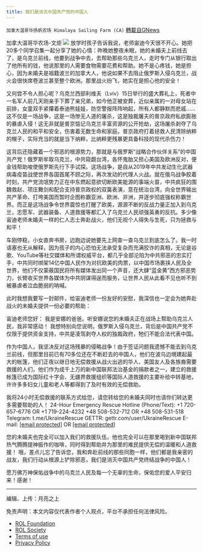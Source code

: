 ```yaml
---
title: 我们是消灭中国共产党的中国人
---
```

`加拿大温哥华扬帆农场 Himalaya Sailing Farm (CA)` [轉載自GNews](https://gnews.org/zh-hans/2181663/)

加拿大温哥华农场-文炬
![](https://assets.gnews.org/wp-content/uploads/2022/03/photo_2022-03-17_02-07-07.jpg)
放学时孩子告诉我说，老师宙迪今天很不开心。她把20多个同学召集一起分享了她的心情：昨晚她整夜未眠，她的未婚夫上前线去了，是乌克兰前线，他要到战争中去，去帮助那些乌克兰人，走时专门从银行取出了他所有的钱，他说那里的人需要食物需要花费和帮助。她不是心疼钱，她是担心，因为未婚夫是祖籍波兰的加拿大人，他说如果不去阻止俄罗斯入侵乌克兰，战火会很快席卷波兰甚至整个欧洲。那里战火纷飞，她实在是担心他的安全！

又何尝不令人担心呢？乌克兰西部利维夫（Lviv）15日举行的盛大葬礼上，死者中一名军人前几天刚亲手下葬了亲兄弟，如今他正被安葬，近似亲属的一对母女站在前排，女童双手紧攥着泰迪熊娃娃，防空警报阵阵响起，所有人都静默而悲戚……这不仅是一场战争，这是一场惨无人道的屠杀，这是独裁屠夫的普京政府私欲膨胀的暴虐入侵！这无非就是普京惦记乌克兰丰富资源的公开抢劫，这场屠杀剥夺了乌克兰人民的和平和安全，伤害着无数生命和家庭。普京政府打着拯救人民清除纳粹的幌子，实际充当的就是当下纳粹，比纳粹更残暴更具备科技的现代杀伤力！

这背后还隐藏着一个邪恶的根源势力，那就是与俄罗斯“战略合作伙伴关系”的中国共产党！俄罗斯牟取乌克兰，中共窥觑台湾，各怀鬼胎又担心美国及欧洲反对，便金钱帮助唆使俄罗斯先行下手试探。这场战争，是自从2019年中共发动生化武器病毒疫苗战使世界各国首尾不顾之际，再次发动的代理人火战。就在俄乌战争胶着时刻，共产党流氓势力正在中东燃起意欲切断欧美能源的事端火苗，中共疯狂的围魏救赵、项庄舞剑和配合支持普京政权的双簧表演，意在统治台湾，向全世界输出共产革命、打垮美国而暂时企图称霸亚洲、欧洲、非洲，并逐步彻底强权称霸世界。而正是这场战争令世界震惊也打醒了欧美，源源不断的反战力量正加入到乌克兰，志愿军、武器装备、人道救援等都汇入了乌克兰人民顽强英勇的反抗。多少像宙迪老师未婚夫一样的仁人志士奔赴战火，他们无视个人得失与生死，只为拯救与和平！

车刚停稳，小女直奔书房，边跑边说她要先上网查一查乌克兰到底怎么了。我一时语塞也无从解释，因为孩子的内心恐怕无法承受复杂而充满狡诈的真相，无论是谷歌、YouTube等社交媒体和所谓权威平台，都几乎全部沦陷为中共邪恶的忠实打手，中共同时绑架14亿中国人民作为对抗欧美的肉票，以中国市场裹挟人民及全世界，他们不仅蒙蔽国民将所有媒体发出同一个声音，还大肆“蓝金黄”西方邪恶势力，长臂收买世界各媒体为中共阴谋得逞而服务，让世界人民从此看不见也听不到被暴虐者泣血脆弱的呐喊。

此时我想我要写一封邮件，给宙迪老师一份友好的安慰，我深信也一定会为她奔赴战火的未婚夫提供一份必要的帮助：

宙迪老师您好： 我是安娜的爸爸。听安娜说您的未婚夫正在战场上帮助乌克兰人民，我非常感动！ 我想特别向您说明，俄罗斯入侵乌克兰，背后是中国共产党不仅限于提供资金支持，中共是凌驾剥夺人权的独裁政府，牠们不能合法代表中国。

作为中国人，我坚决反对这场残暴的侵略战争！由于签证问题我遗憾不能去到乌克兰前线，但那里目前已有70多位还在不断赶去的中国人，他们在波乌边境建起最大的帐篷，他们正夜以继日地无偿救援从战火出逃的华人、美国友人及各族裔需要救援的人们，他们作为成千上万的新中国联邦法治基金的捐款者之一，建立的救援帐篷已成为国际红十字会、无疆界救援组织等国际人道救援的主要补给中转基地，许许多多妇女儿童和老人等都得到了及时有效的无偿救助。

我将24小时无偿救援的联系方式给您，请您转给您的未婚夫同时也请你们转达更多需要帮助的人！ 24-Hour Emergency Rescue Hotline (Phone/Text): +1 720-657-6776 OR +1 719-224-4232 +48 508-532-712 OR +48 508-531-518 Telegram: t.me/UkraineRescue GETTR: gettr.com/user/UkraineRescue E-mail: [\[email protected\]](/cdn-cgi/l/email-protection) OR [\[email protected\]](/cdn-cgi/l/email-protection)

您的未婚夫也完全可以加入我们的救援队伍，他也完全可以在那里喝到新中国联邦热气腾腾提神振作的咖啡，同时得到帮助并为那里的难民提供无偿的温暖和人道救援！ 哦，差点儿忘了告诉您，我和奔赴前线的那些同胞一样，他们都是我亲密的战友，我们行动从根源上铲除邪恶，我们是消灭中国共产党终结战争的中国人！

愿万佛万神保佑战争中的乌克兰人民及每一个无辜的生命，保佑您的爱人平安归来！感谢！

* * *

编辑、上传：月亮之上

 

免责声明：本文内容仅代表作者个人观点，平台不承担任何法律风险。

- [ROL Foundation](https://rolfoundation.org/)
- [ROL Society](https://rolsociety.org/)
- [Terms of use](https://gnews.org/terms-of-use-3/)
- [Privacy Policy](https://gnews.org/privacy-policy/)
